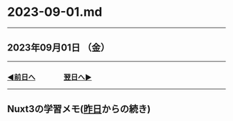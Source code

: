 # 2023-09-01.md

---

## 2023年09月01日 （金）

---

### [◀️前日へ](https://github.com/yuasys/chatty-journal/blob/main/2023/08/2023-08-31.md)&emsp;&emsp;&emsp;&emsp;[翌日へ▶️](https://github.com/yuasys/chatty-journal/blob/main/2023/09/2023-09-01.md)

---

## Nuxt3の学習メモ([昨日](https://github.com/yuasys/chatty-journal/blob/main/2023/08/2023-08-31.md)からの続き)
